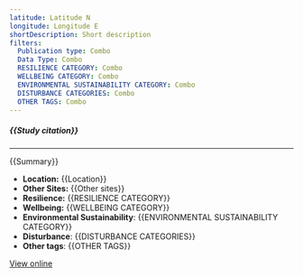 ```yaml
---
latitude: Latitude N
longitude: Longitude E
shortDescription: Short description
filters:
  Publication type: Combo
  Data Type: Combo
  RESILIENCE CATEGORY: Combo
  WELLBEING CATEGORY: Combo
  ENVIRONMENTAL SUSTAINABILITY CATEGORY: Combo
  DISTURBANCE CATEGORIES: Combo
  OTHER TAGS: Combo
---
```


##### {{Study citation}}

---

{{Summary}}

- **Location:** {{Location}}
- **Other Sites:** {{Other sites}}
- **Resilience:** {{RESILIENCE CATEGORY}}
- **Wellbeing:** {{WELLBEING CATEGORY}}
- **Environmental Sustainability**: {{ENVIRONMENTAL SUSTAINABILITY CATEGORY}}
- **Disturbance**: {{DISTURBANCE CATEGORIES}}
- **Other tags**: {{OTHER TAGS}}

[View online]({{Hyperlink}})
